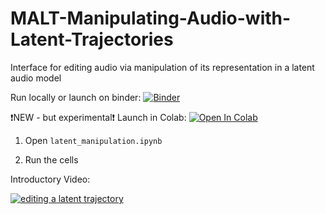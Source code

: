 # MALT-Manipulating-Audio-with-Latent-Trajectories
 Interface for editing audio via manipulation of its representation in a latent audio model

<!--- Todo: add gif of interface. --->

Run locally or launch on binder:
[![Binder](https://mybinder.org/badge_logo.svg)](https://mybinder.org/v2/gh/ashNotKetchup/Manipulating-Audio-with-Latent-Trajectories/HEAD)

❗NEW - but experimental❗ Launch in Colab: 
[![Open In Colab](https://colab.research.google.com/assets/colab-badge.svg)](https://colab.research.google.com/github/ashNotKetchup/Manipulating-Audio-with-Latent-Trajectories/blob/colab/latent_manipulation.ipynb)

1. Open `latent_manipulation.ipynb`

2. Run the cells

Introductory Video:

[![editing a latent trajectory](/assets/images/interface.gif)](https://youtu.be/39BM_2Y56B8)
